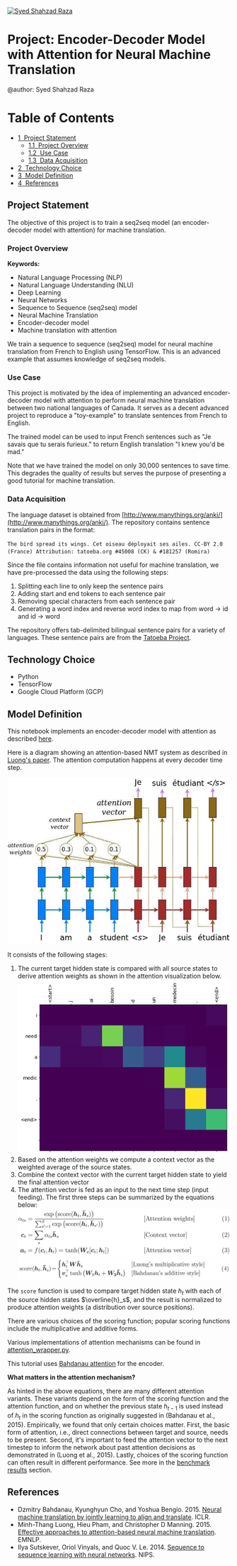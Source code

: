 [![Syed Shahzad Raza](https://razaanalytics.com/images/banner.png "Syed Shahzad Raza")](https://www.linkedin.com/in/syed-shahzad-raza/ "Syed Shahzad Raza")

# Project: Encoder-Decoder Model with Attention for Neural Machine Translation

@author: Syed Shahzad Raza

<h1>Table of Contents<span class="tocSkip"></span></h1>
<div class="toc"><ul class="toc-item"><li><span><a href="#Project-Statement" data-toc-modified-id="Project-Statement-1"><span class="toc-item-num">1&nbsp;&nbsp;</span>Project Statement</a></span><ul class="toc-item"><li><span><a href="#Project-Overview" data-toc-modified-id="Project-Overview-1.1"><span class="toc-item-num">1.1&nbsp;&nbsp;</span>Project Overview</a></span></li><li><span><a href="#Use-Case" data-toc-modified-id="Use-Case-1.2"><span class="toc-item-num">1.2&nbsp;&nbsp;</span>Use Case</a></span></li><li><span><a href="#Data-Acquisition" data-toc-modified-id="Data-Acquisition-1.3"><span class="toc-item-num">1.3&nbsp;&nbsp;</span>Data Acquisition</a></span></li></ul></li><li><span><a href="#Technology-Choice" data-toc-modified-id="Technology-Choice-2"><span class="toc-item-num">2&nbsp;&nbsp;</span>Technology Choice</a></span></li><li><span><a href="#Model-Definition" data-toc-modified-id="Model-Definition-3"><span class="toc-item-num">3&nbsp;&nbsp;</span>Model Definition</a></span></li><li><span><a href="#References" data-toc-modified-id="References-4"><span class="toc-item-num">4&nbsp;&nbsp;</span>References</a></span></li></ul></div>

## Project Statement
The objective of this project is to train a seq2seq model (an encoder-decoder model with attention) for machine translation.

### Project Overview

**Keywords:** 
* Natural Language Processing (NLP)
* Natural Language Understanding (NLU)
* Deep Learning
* Neural Networks
* Sequence to Sequence (seq2seq) model
* Neural Machine Translation
* Encoder-decoder model
* Machine translation with attention

We train a sequence to sequence (seq2seq) model for neural machine translation from French to English using TensorFlow. This is an advanced example that assumes knowledge of seq2seq models.

### Use Case

This project is motivated by the idea of implementing an advanced encoder-decoder model with attention to perform neural machine translation between two national languages of Canada. It serves as a decent advanced project to reproduce a "toy-example" to translate sentences from French to English.

The trained model can be used to input French sentences such as "Je savais que tu serais furieux." to return English translation "I knew you'd be mad."

Note that we have trained the model on only 30,000 sentences to save time. This degrades the quality of results but serves the purpose of presenting a good tutorial for machine translation.

### Data Acquisition

The language dataset is obtained from [http://www.manythings.org/anki/](http://www.manythings.org/anki/). The repository contains sentence translation pairs in the format:

`The bird spread its wings.	Cet oiseau déployait ses ailes.	CC-BY 2.0 (France) Attribution: tatoeba.org #45008 (CK) & #181257 (Romira)`

Since the file contains information not useful for machine translation, we have pre-processed the data using the following steps:

1. Splitting each line to only keep the sentence pairs
2. Adding start and end tokens to each sentence pair
3. Removing special characters from each sentence pair
4. Generating a word index and reverse word index to map from word → id and id → word
   
The repository offers tab-delimited bilingual sentence pairs for a variety of languages. These sentence pairs are from the [Tatoeba Project](http://tatoeba.org/home). 

## Technology Choice
* Python
* TensorFlow
* Google Cloud Platform (GCP)

## Model Definition
This notebook implements an encoder-decoder model with attention as described [here](https://github.com/tensorflow/nmt#background-on-the-attention-mechanism). 

Here is a diagram showing an attention-based NMT system as described in [Luong's paper](https://arxiv.org/abs/1508.04025v5). The attention computation happens at every decoder time step. 

![Attention Mechanism](attention_mechanism.jpg)

It consists of the following stages:

1. The current target hidden state is compared with all source states to derive attention weights as shown in the attention visualization below.
![Attention Visualization](attention_visualization.png)
2. Based on the attention weights we compute a context vector as the weighted average of the source states.
3. Combine the context vector with the current target hidden state to yield the final attention vector
4. The attention vector is fed as an input to the next time step (input feeding). The first three steps can be summarized by the equations below:
![Attention Equations](attention_equation.jpg)
![Score Function](score_function.jpg)

The `score` function is used to compare target hidden state $h_t$ with each of the source hidden states $\overline{h}_s$, and the result is normalized to produce attention weights (a distribution over source positions).

There are various choices of the scoring function; popular scoring functions include the multiplicative and additive forms.

Various implementations of attention mechanisms can be found in [attention_wrapper.py](https://github.com/tensorflow/tensorflow/blob/master/tensorflow/contrib/seq2seq/python/ops/attention_wrapper.py).

This tutorial uses [Bahdanau attention](https://arxiv.org/pdf/1409.0473.pdf) for the encoder.

**What matters in the attention mechanism?**

As hinted in the above equations, there are many different attention variants. These variants depend on the form of the scoring function and the attention function, and on whether the previous state $h_{t-1}$ is used instead of $h_t$ in the scoring function as originally suggested in (Bahdanau et al., 2015). Empirically, we found that only certain choices matter. First, the basic form of attention, i.e., direct connections between target and source, needs to be present. Second, it's important to feed the attention vector to the next timestep to inform the network about past attention decisions as demonstrated in (Luong et al., 2015). Lastly, choices of the scoring function can often result in different performance. See more in the [benchmark results](https://github.com/tensorflow/nmt#benchmarks) section.

## References

* Dzmitry Bahdanau, Kyunghyun Cho, and Yoshua Bengio. 2015. [Neural machine translation by jointly learning to align and translate](https://arxiv.org/pdf/1409.0473.pdf). ICLR.
* Minh-Thang Luong, Hieu Pham, and Christopher D Manning. 2015. [Effective approaches to attention-based neural machine translation](https://arxiv.org/pdf/1508.04025.pdf). EMNLP.
* Ilya Sutskever, Oriol Vinyals, and Quoc V. Le. 2014. [Sequence to sequence learning with neural networks](https://papers.nips.cc/paper/5346-sequence-to-sequence-learning-with-neural-networks.pdf). NIPS.
